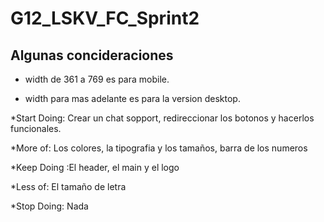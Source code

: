 # G12_LSKV_FC_Sprint2

## Algunas concideraciones 

* width de 361 a 769 es para mobile. 

* width para mas adelante es para la version desktop. 

*Start Doing: Crear un chat sopport, redireccionar los botonos y hacerlos funcionales.

*More of: Los colores, la tipografia y los tamaños, barra de los numeros

*Keep Doing :El header, el main y el logo

*Less of: El tamaño de letra

*Stop Doing: Nada


